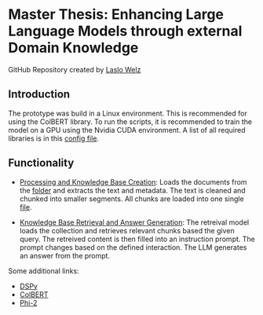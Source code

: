 # Master Thesis: Enhancing Large Language Models through external Domain Knowledge
GitHub Repository created by [Laslo Welz](https://github.com/LasHarry/)

## Introduction

The prototype was build in a Linux environment.
This is recommended for using the ColBERT library. To run the scripts, it is recommended to train the model on a GPU using the Nvidia CUDA environment.
A list of all required libraries is in this [config file](conda_env.yml).

## Functionality
* [Processing and Knowledge Base Creation](process_documents.ipynb): Loads the documents from the [folder](research/) and extracts the text and metadata. The text is cleaned and chunked into smaller segments. All chunks are loaded into one single [file](kb/collection1024token.tsv).

* [Knowledge Base Retrieval and Answer Generation](llm_retrieval_agent.ipynb): The retreival model loads the collection and retrieves relevant chunks based the given query. The retreived content is then filled into an instruction prompt. The prompt changes based on the defined interaction. The LLM generates an answer from the prompt.  



Some additional links:
* [DSPy](https://github.com/stanfordnlp/dspy)
* [ColBERT](https://github.com/stanford-futuredata/ColBERT/blob/main/docs/intro.ipynb)
* [Phi-2](https://huggingface.co/microsoft/phi-2)
